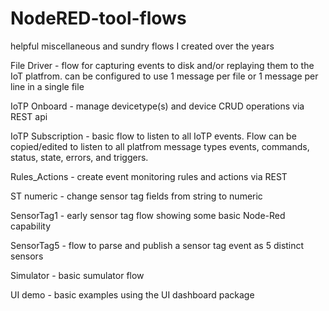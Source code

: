 # NodeRED-tool-flows
helpful miscellaneous and sundry flows I created over the years

File Driver - flow for capturing events to disk and/or replaying them to the IoT platfrom. 
              can be configured to use 1 message per file or 1 message per line in a single file
                            
IoTP Onboard - manage devicetype(s) and device CRUD operations via REST api

IoTP Subscription - basic flow to listen to all IoTP events. Flow can be copied/edited to listen to all platfrom message types 
                    events, commands, status, state, errors, and triggers.
                    
Rules_Actions - create event monitoring rules and actions via REST

ST numeric - change sensor tag fields from string to numeric

SensorTag1 - early sensor tag flow showing some basic Node-Red capability

SensorTag5 - flow to parse and publish a sensor tag event as 5 distinct sensors

Simulator - basic sumulator flow

UI demo - basic examples using the UI dashboard package





